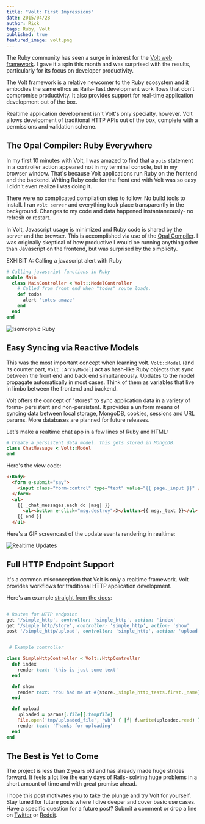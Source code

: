 ```yaml
---
title: "Volt: First Impressions"
date: 2015/04/28
author: Rick
tags: Ruby, Volt
published: true
featured_image: volt.png
---
```


The Ruby community has seen a surge in interest for the [Volt web framework](http://voltframework.com/). I gave it a spin this month and was surprised with the results, particularly for its focus on developer productivity.

The Volt framework is a relative newcomer to the Ruby ecosystem and it embodies the same ethos as Rails- fast development work flows that don't compromise productivity. It also provides support for real-time application development out of the box.

Realtime application development isn't Volt's only specialty, however. Volt allows development of traditional HTTP APIs out of the box, complete with a permissions and validation scheme.

## The Opal Compiler: Ruby Everywhere

In my first 10 minutes with Volt, I was amazed to find that a `puts` statement in a controller action appeared not in my terminal console, but in my browser window. That's because Volt applications run Ruby on the frontend and the backend. Writing Ruby code for the front end with Volt was so easy I didn't even realize I was doing it.

There were no complicated compilation step to follow. No build tools to install. I ran `volt server` and everything took place transparently in the background. Changes to my code and data happened instantaneously- no refresh or restart.

In Volt, Javascript usage is minimized and Ruby code is shared by the server and the browser. This is accomplished via use of the [Opal Compiler](http://opalrb.org/docs/compiled_ruby/). I was originally skeptical of how productive I would be running anything other than Javascript on the frontend, but was surprised by the simplicity.

EXHIBIT A: Calling a javascript alert with Ruby

```ruby
# Calling javascript functions in Ruby
module Main
  class MainController < Volt::ModelController
    # Called from front end when "todos" route loads.
    def todos
      alert 'totes amaze'
    end
  end
end
```

![Isomorphic Ruby](/images/blog/2015/volt-totes-amaze.png)

## Easy Syncing via Reactive Models

This was the most important concept when learning volt. `Volt::Model` (and its counter part, `Volt::ArrayModel`) act as hash-like Ruby objects that sync between the front end and back end simultaneously. Updates to the model propagate automatically in most cases. Think of them as variables that live in limbo between the frontend and backend.

Volt offers the concept of "stores" to sync application data in a variety of forms- persistent and non-persistent. It provides a uniform means of syncing data between local storage, MongoDB, cookies, sessions and URL params. More databases are planned for future releases.

Let's make a realtime chat app in a few lines of Ruby and HTML:

```ruby
# Create a persistent data model. This gets stored in MongoDB.
class ChatMessage < Volt::Model
end
```

Here's the view code:

```html
<:Body>
  <form e-submit="say">
    <input class="form-control" type="text" value="{{ page._input }}" />
  </form>
  <ul>
    {{ _chat_messages.each do |msg| }}
      <ul><button e-click="msg.destroy">X</button>{{ msg._text }}</ul>
    {{ end }}
  </ul>
```
Here's a GIF screencast of the update events rendering in realtime:

![Realtime Updates](/images/blog/2015/volt-animation.gif)

## Full HTTP Endpoint Support

It's a common misconception that Volt is only a realtime framework. Volt provides workflows for traditional HTTP application development.

Here's an example [straight from the docs](https://github.com/voltrb/volt/blob/1b692e70f4cea3b6b42f9e5c67f192f6447bff93/spec/apps/kitchen_sink/app/main/controllers/server/simple_http_controller.rb):

```ruby

# Routes for HTTP endpoint
get '/simple_http', controller: 'simple_http', action: 'index'
get '/simple_http/store', controller: 'simple_http', action: 'show'
post '/simple_http/upload', controller: 'simple_http', action: 'upload'

```


```ruby

 # Example controller

class SimpleHttpController < Volt::HttpController
  def index
    render text: 'this is just some text'
  end

  def show
    render text: "You had me at #{store._simple_http_tests.first._name}"
  end

  def upload
    uploaded = params[:file][:tempfile]
    File.open('tmp/uploaded_file', 'wb') { |f| f.write(uploaded.read) }
    render text: 'Thanks for uploading'
  end
end
```

## The Best is Yet to Come

The project is less than 2 years old and has already made huge strides forward. It feels a lot like the early days of Rails- solving huge problems in a short amount of time and with great promise ahead.

I hope this post motivates you to take the plunge and try Volt for yourself. Stay tuned for future posts where I dive deeper and cover basic use cases. Have a specific question for a future post? Submit a comment or drop a line on [Twitter](https://twitter.com/datamelon) or [Reddit](https://www.reddit.com/user/rickcarlino).
